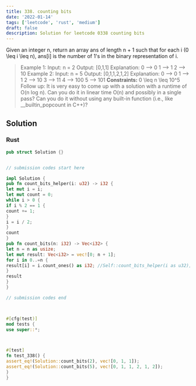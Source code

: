 ```yaml
---
title: 338. counting bits
date: '2022-01-14'
tags: ['leetcode', 'rust', 'medium']
draft: false
description: Solution for leetcode 0338 counting bits
---
```




Given an integer n, return an array ans of length n + 1 such that for each i (0 <TeX>\leq</TeX> i <TeX>\leq</TeX> n), ans[i] is the number of 1's in the binary representation of i.



>   Example 1:
>   Input: n <TeX>=</TeX> 2
>   Output: [0,1,1]
>   Explanation:
>   0 --> 0
>   1 --> 1
>   2 --> 10
>   Example 2:
>   Input: n <TeX>=</TeX> 5
>   Output: [0,1,1,2,1,2]
>   Explanation:
>   0 --> 0
>   1 --> 1
>   2 --> 10
>   3 --> 11
>   4 --> 100
>   5 --> 101
**Constraints:**
>   	0 <TeX>\leq</TeX> n <TeX>\leq</TeX> 10^5
>   Follow up:
>   	It is very easy to come up with a solution with a runtime of O(n log n). Can you do it in linear time O(n) and possibly in a single pass?
>   	Can you do it without using any built-in function (i.e., like __builtin_popcount in C++)?


## Solution


### Rust
```rust
pub struct Solution {}


// submission codes start here

impl Solution {
pub fn count_bits_helper(i: u32) -> i32 {
let mut i = i;
let mut count = 0;
while i > 0 {
if i % 2 == 1 {
count += 1;
}
i = i / 2;
}
count
}
pub fn count_bits(n: i32) -> Vec<i32> {
let n = n as usize;
let mut result: Vec<i32> = vec![0; n + 1];
for i in 0..=n {
result[i] = i.count_ones() as i32; //Self::count_bits_helper(i as u32);
}
result
}
}

// submission codes end



#[cfg(test)]
mod tests {
use super::*;



#[test]
fn test_338() {
assert_eq!(Solution::count_bits(2), vec![0, 1, 1]);
assert_eq!(Solution::count_bits(5), vec![0, 1, 1, 2, 1, 2]);
}
}

```
